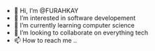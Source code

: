 - 👋 Hi, I’m @FURAHKAY
- 👀 I’m interested in software developement
- 🌱 I’m currently learning computer science
- 💞️ I’m looking to collaborate on everything tech
- 📫 How to reach me ..

<!---
FURAHKAY/FURAHKAY is a ✨ special ✨ repository because its `README.md` (this file) appears on your GitHub profile.
You can click the Preview link to take a look at your changes.
--->
